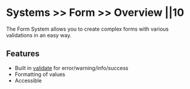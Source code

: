 # Systems >> Form >> Overview ||10

The Form System allows you to create complex forms with various validations in an easy way.

## Features

- Built in [validate](./validate.md) for error/warning/info/success
- Formatting of values
- Accessible
